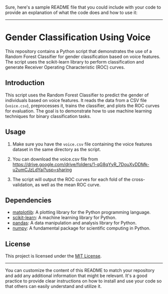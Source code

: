 Sure, here's a sample README file that you could include with your code to provide an explanation of what the code does and how to use it:

---

# Gender Classification Using Voice

This repository contains a Python script that demonstrates the use of a Random Forest Classifier for gender classification based on voice features. The script uses the scikit-learn library to perform classification and generate Receiver Operating Characteristic (ROC) curves.

## Introduction

This script uses the Random Forest Classifier to predict the gender of individuals based on voice features. It reads the data from a CSV file (`voice.csv`), preprocesses it, trains the classifier, and plots the ROC curves for evaluation. The goal is to demonstrate how to use machine learning techniques for binary classification tasks.

## Usage

1. Make sure you have the `voice.csv` file containing the voice features dataset in the same directory as the script.

2. You can download the voice.csv file from https://drive.google.com/drive/folders/1-qG8qYyR_7DouXvDDMk-u2umCJzLdYai?usp=sharing

3. The script will output the ROC curves for each fold of the cross-validation, as well as the mean ROC curve.

## Dependencies

- [matplotlib](https://matplotlib.org/): A plotting library for the Python programming language.
- [scikit-learn](https://scikit-learn.org/): A machine learning library for Python.
- [pandas](https://pandas.pydata.org/): A data manipulation and analysis library for Python.
- [numpy](https://numpy.org/): A fundamental package for scientific computing in Python.

## License

This project is licensed under the [MIT License](LICENSE).

---

You can customize the content of this README to match your repository and add any additional information that might be relevant. It's a good practice to provide clear instructions on how to install and use your code so that others can easily understand and utilize it.

